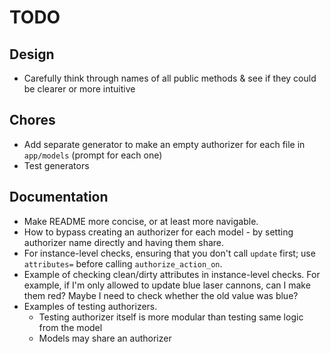 # TODO

## Design

- Carefully think through names of all public methods & see if they could be clearer or more intuitive

## Chores

- Add separate generator to make an empty authorizer for each file in `app/models` (prompt for each one)
- Test generators

## Documentation

- Make README more concise, or at least more navigable.
- How to bypass creating an authorizer for each model - by setting authorizer name directly and having them share.
- For instance-level checks, ensuring that you don't call `update` first; use `attributes=` before calling `authorize_action_on`.
- Example of checking clean/dirty attributes in instance-level checks. For example, if I'm only allowed to update blue laser cannons, can I make them red? Maybe I need to check whether the old value was blue?
- Examples of testing authorizers.
  - Testing authorizer itself is more modular than testing same logic from the model
  - Models may share an authorizer
